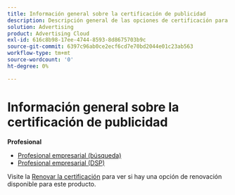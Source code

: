 ```yaml
---
title: Información general sobre la certificación de publicidad
description: Descripción general de las opciones de certificación para la publicidad de Adobe
solution: Advertising
product: Advertising Cloud
exl-id: 616c8b98-17ee-4744-8593-8d8675703b9c
source-git-commit: 6397c96ab0ce2ecf6cd7e70bd2044e01c23ab563
workflow-type: tm+mt
source-wordcount: '0'
ht-degree: 0%

---
```


# Información general sobre la certificación de publicidad

**Profesional**

* [Profesional empresarial (búsqueda)](/help/certifications/aac/aac-search-p-business.md) <!--AD0-E501-->
* [Profesional empresarial (DSP)](/help/certifications/aac/aac-dsp-p-business.md) <!--AD0-E502-->

Visite la [Renovar la certificación](/help/certifications/renew.md) para ver si hay una opción de renovación disponible para este producto.
